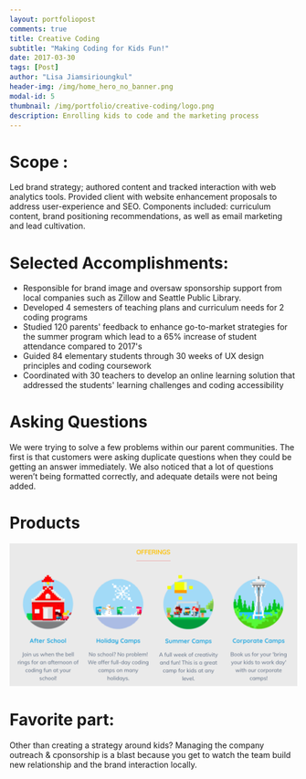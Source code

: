 ```yaml
---
layout: portfoliopost
comments: true
title: Creative Coding
subtitle: "Making Coding for Kids Fun!"
date: 2017-03-30
tags: [Post]
author: "Lisa Jiamsirioungkul"
header-img: /img/home_hero_no_banner.png
modal-id: 5
thumbnail: /img/portfolio/creative-coding/logo.png
description: Enrolling kids to code and the marketing process
---
```

# Scope :

Led brand strategy; authored content and tracked interaction with web analytics tools. Provided client with website enhancement proposals to address user-experience and SEO. Components included: curriculum content, brand positioning recommendations, as well as email marketing and lead cultivation.

# Selected Accomplishments:

- Responsible for brand image and oversaw sponsorship support from local companies such as Zillow and Seattle Public Library.
- Developed 4 semesters of teaching plans and curriculum needs for 2 coding programs
- Studied 120 parents' feedback to enhance go-to-market strategies for the summer program which lead to a 65% increase of student attendance compared to 2017's
- Guided 84 elementary students through 30 weeks of UX design principles and coding coursework
- Coordinated with 30 teachers to develop an online learning solution that addressed the students' learning challenges and coding accessibility

# Asking Questions <a name="quest"></a>
We were trying to solve a few problems within our parent communities. The first is that customers were asking duplicate questions when they could be getting an answer immediately. We also noticed that a lot of questions weren’t being formatted correctly, and adequate details were not being added.


# Products
<img src="img/portfolio/creative-coding/product-line.png">


# Favorite part: 

Other than creating a strategy around kids? Managing the company outreach & cponsorship is a blast because you get to watch the team build new relationship and the brand interaction locally.


 


 



 